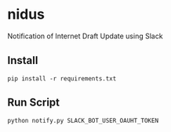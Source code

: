 # nidus
Notification of Internet Draft Update using Slack

## Install
```
pip install -r requirements.txt
```

## Run Script
```
python notify.py SLACK_BOT_USER_OAUHT_TOKEN
```